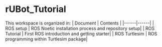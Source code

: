 # rUBot_Tutorial
This workspace is organized in:
| Document | Contents   |
|------|------|
|   ROS setup  | ROS Noetic installation process and repository setup|
|   ROS Tutorial  | First ROS introduction and getting starter|
|   ROS Turtlesim  | ROS programming within Turtlesim package|